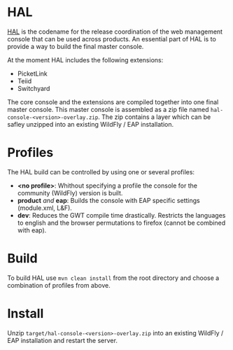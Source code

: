 # HAL
[HAL](http://en.wikipedia.org/wiki/HAL_9000) is the codename for the release coordination of the web management
console that can be used across products. An essential part of HAL is to provide a way to build the final master
console.

At the moment HAL includes the following extensions:

- PicketLink
- Teiid
- Switchyard

The core console and the extensions are compiled together into one final master console. This master console is
assembled as a zip file named `hal-console-<version>-overlay.zip`. The zip contains a layer which can be safley
unzipped into an existing WildFly / EAP installation.

# Profiles
The HAL build can be controlled by using one or several profiles:

- __&lt;no profile&gt;__: Whithout specifying a profile the console for the community (WildFly) version is built.
- __product__ *and* __eap__: Builds the console with EAP specific settings (module.xml, L&F).
- __dev__: Reduces the GWT compile time drastically. Restricts the languages to english and the browser permutations to firefox (cannot be combined with eap).

# Build
To build HAL use `mvn clean install` from the root directory and choose a combination of profiles from above.

# Install
Unzip `target/hal-console-<version>-overlay.zip` into an existing WildFly / EAP installation and restart the server.
